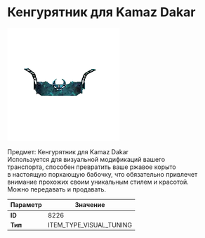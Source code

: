 # Кенгурятник для Kamaz Dakar

![Item Image](../img/8226.webp?raw=true)

Предмет: Кенгурятник для Kamaz Dakar<br>Используется для визуальной модификаций вашего<br>транспорта, способен превратить ваше ржавое корыто<br>в настоящую порхающую бабочку, что обязательно привлечет<br>внимание прохожих своим уникальным стилем и красотой.<br>Можно передавать и продавать.


| Параметр | Значение |
|----------|----------|
| **ID** | 8226 |
| **Тип** | ITEM_TYPE_VISUAL_TUNING |

